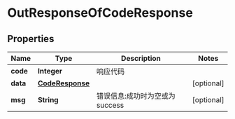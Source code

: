 

# OutResponseOfCodeResponse


## Properties

| Name | Type | Description | Notes |
|------------ | ------------- | ------------- | -------------|
|**code** | **Integer** | 响应代码 |  |
|**data** | [**CodeResponse**](CodeResponse.md) |  |  [optional] |
|**msg** | **String** | 错误信息:成功时为空或为success |  [optional] |



